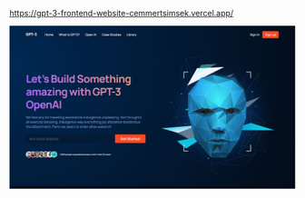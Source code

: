 https://gpt-3-frontend-website-cemmertsimsek.vercel.app/

![](https://github.com/cemmertsimsek/gpt-3-frontend-website/blob/master/src/assets/gpt3.JPG)